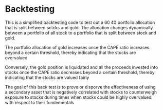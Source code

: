 # Backtesting

This is a simplified backtesting code to test out a 60 40 portfolio allocation that is split between sotcks and gold. The allocation changes dynamically between a portfolio of all stock to a portfolio that is split between stock and gold.

The portfolio allocation of gold increases once the CAPE ratio increases beyond a certain threshold, thereby indicating that the stocks are overvalued

Conversely, the gold position is liquidated and all the proceeds invested into stocks once the CAPE ratio decreases beyond a certain threshold, thereby indicating that the stocks are valued fairly 

The goal of this back test is to prove or disporve the effectiveness of using a secondary asset that is negatively correlated with stocks to counterweigh exposure to stocks during times when stocks could be highly overvalued with respect to their fundementals
